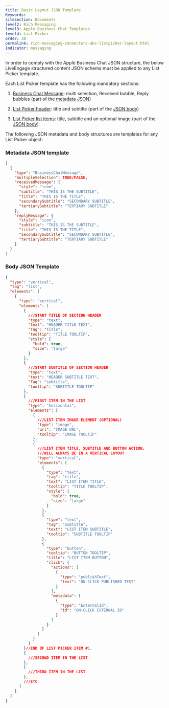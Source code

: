 ```yaml
---
title: Basic Layout JSON Template
Keywords:
sitesection: Documents
level2: Rich Messaging
level3: Apple Business Chat Templates
level4: List Picker
order: 30
permalink: rich-messaging-connectors-abc-listpicker-layout.html
indicator: messaging
---
```


In order to comply with the Apple Business Chat JSON structure, the below LiveEngage structured content JSON schema must be applied to any List Picker template.

Each List Picker template has the following mandatory sections:

1. [Business Chat Message](rich-messaging-connectors-abc-listpicker-metadata.html): multi selection, Received bubble, Reply bubbles (part of the [metadata JSON](rich-messaging-connectors-abc-listpicker-metadata.html))

2. [List Picker header](rich-messaging-connectors-abc-listpicker-body-header.html): title and subtitle (part of the [JSON body](rich-messaging-connectors-abc-listpicker-body.html))

3. [List Picker list items](rich-messaging-connectors-abc-listpicker-body-item.html): title, subtitle and an optional image (part of the [JSON body](rich-messaging-connectors-abc-listpicker-body.html))



The following JSON metadata and body structures are templates for any List Picker object:

### Metadata JSON template

```json
[
  {
    "type": "BusinessChatMessage",
    "multipleSelection": TRUE/FALSE,
    "receivedMessage": {
      "style": "icon",
      "subtitle": "THIS IS THE SUBTITLE",
      "title": "THIS IS THE TITLE",
      "secondarySubtitle": "SECONDARY SUBTITLE",
      "tertiarySubtitle": "TERTIARY SUBTITLE"
    },
    "replyMessage": {
      "style": "icon",
      "subtitle": "THIS IS THE SUBTITLE",
      "title": "THIS IS THE TITLE",
      "secondarySubtitle": "SECONDARY SUBTITLE",
      "tertiarySubtitle": "TERTIARY SUBTITLE"
    }
  }
]
```


### Body JSON Template

```json
{
  "type": "vertical",
  "tag": "list",
  "elements": [
    {
      "type": "vertical",
      "elements": [
        {
          ///START TITLE OF SECTION HEADER
		  "type": "text",
          "text": "HEADER TITLE TEXT",
          "Tag": "title",
          "tooltip": "TITLE TOOLTIP",
          "style": {
            "bold": true,
            "size": "large"
          }
        },
        {
          ///START SUBTITLE OF SECTION HEADER
		  "type": "text",
          "text": "HEADER SUBTITLE TEXT",
          "Tag": "subtitle",
          "tooltip": "SUBTITLE TOOLTIP"
        },
        {
          ///FIRST ITEM IN THE LIST
		  "type": "horizontal",
          "elements": [
            {
              ///LIST ITEM IMAGE ELEMENT (OPTIONAL)
			  "type": "image",
              "url": "IMAGE URL",
              "tooltip": "IMAGE TOOLTIP"
            },
            {
              ///LIST ITEM TITLE, SUBTITLE AND BUTTON ACTION.
              ///WILL ALWAYS BE IN A VERTICAL LAYOUT
              "type": "vertical",
              "elements": [
                {
                  "type": "text",
                  "tag": "title",
                  "text": "LIST ITEM TITLE",
                  "tooltip": "TITLE TOOLTIP",
                  "style": {
                    "bold": true,
                    "size": "large"
                  }
                },
                {
                  "type": "text",
                  "tag": "subtitle",
                  "text": "LIST ITEM SUBTITLE",
                  "tooltip": "SUBTITLE TOOLTIP"
                },
                {
                  "type": "button",
                  "tooltip": "BUTTON TOOLTIP",
                  "title": "LIST ITEM BUTTON",
                  "click": {
                    "actions": [
                      {
                        "type": "publishText",
                        "text": "ON-CLICK PUBLISHED TEXT"
                      }
                    ],
                    "metadata": [
                      {
                        "type": "ExternalId",
                        "id": "ON-CLICK EXTERNAL ID"
                      }
                    ]
                  }
                }
              ]
            }
          ]
        }//END OF LIST PICKER ITEM #1,
        {
          ///SECOND ITEM IN THE LIST
        },
        {
          ///THIRD ITEM IN THE LIST
        },
        ///ETC
      ]
    }
  ]
}
```
